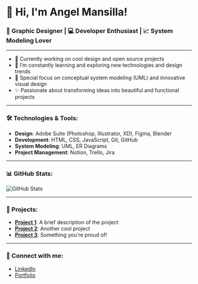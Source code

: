 # 👋 Hi, I'm Angel Mansilla!

### 🎨 Graphic Designer | 💻 Developer Enthusiast | 📈 System Modeling Lover

---

- 🔭 Currently working on cool design and open source projects
- 🌱 I’m constantly learning and exploring new technologies and design trends
- 🎯 Special focus on conceptual system modeling (UML) and innovative visual design
- ✨ Passionate about transforming ideas into beautiful and functional projects

---

### 🛠️ Technologies & Tools:

- **Design**: Adobe Suite (Photoshop, Illustrator, XD), Figma, Blender
- **Development**: HTML, CSS, JavaScript, Git, GitHub
- **System Modeling**: UML, ER Diagrams
- **Project Management**: Notion, Trello, Jira

---

### 📊 GitHub Stats:
![GitHub Stats](https://github-readme-stats.vercel.app/api?username=AngelMansilla&show_icons=true&theme=dracula)

---

### 🚀 Projects:

- **[Project 1](#)**: A brief description of the project
- **[Project 2](#)**: Another cool project
- **[Project 3](#)**: Something you're proud of!

---

### 🤝 Connect with me:

- [LinkedIn](#)
- [Portfolio](#)
